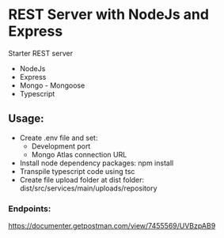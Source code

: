 # REST Server with NodeJs and Express

Starter REST server 
* NodeJs
* Express
* Mongo - Mongoose
* Typescript

## Usage:

* Create .env file and set:
    * Development port
    * Mongo Atlas connection URL
* Install node dependency packages: npm install
* Transpile typescript code using tsc
* Create file upload folder at dist folder: dist/src/services/main/uploads/repository

### Endpoints:
https://documenter.getpostman.com/view/7455569/UVBzpAB9

